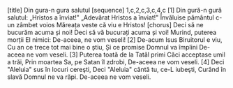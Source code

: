 [title] Din gura-n gura salutul
[sequence] 1,c,2,c,3,c,4,c
[1]
Din gură-n gură salutul:
„Hristos a înviat!"
„Adevărat Hristos a înviat!"
Învăluise pământul c-un zâmbet voios
Măreața veste că viu e Hristos!
[chorus]
Deci să ne bucurăm acuma și noi!
Deci să vă bucurați acuma și voi!
Murind, puterea morții El nimici:
De-aceea, ne vom veseli!
[2]
De-acum Isus Biruitorul e viu,
Cu an ce trece tot mai bine o știu,
Și ce promise Domnul va împlini
De-aceea ne vom veseli.
[3]
Puterea toată de la Tatăl primi
Căci acceptase umil a trăi,
Prin moartea Sa, pe Satan îl zdrobi,
De-aceea ne vom veseli.
[4]
Deci "Aleluia" sus în locuri cereşti,
Deci "Aleluia" cântă tu, ce-L iubeşti,
Curând în slavă Domnul ne va răpi.
De-aceea ne vom veseli.

